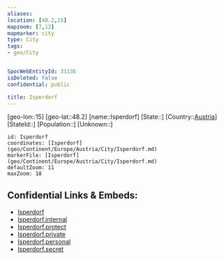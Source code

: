 ```yaml
---
aliases: 
location: [48.2,15]
mapzoom: [7,12] 
mapmarker: city 
type: City
tags:
- geo/City


SpocWebEntityId: 31136
isDeleted: false
confidential: public

title: Isperdorf
---
```

[geo-lon::15]
[geo-lat::48.2]
[name::Isperdorf]
[State::]
[Country::[Austria](geo/Continent/Europe/Austria.md)]
[StateId::]
[Population::]
[Unknown::]


```leaflet
id: Isperdorf
coordinates: [Isperdorf](geo/Continent/Europe/Austria/City/Isperdorf.md)
markerFile: [Isperdorf](geo/Continent/Europe/Austria/City/Isperdorf.md)
defaultZoom: 11 
maxZoom: 18
```


## Confidential Links & Embeds: 
- [Isperdorf](../../../../../../_public/geo/Continent/Europe/Austria/City/Isperdorf.md) 
- [Isperdorf.internal](../../../../../../_internal/geo/Continent/Europe/Austria/City/Isperdorf.internal.md) 
- [Isperdorf.protect](../../../../../../_protect/geo/Continent/Europe/Austria/City/Isperdorf.protect.md) 
- [Isperdorf.private](../../../../../../_private/geo/Continent/Europe/Austria/City/Isperdorf.private.md) 
- [Isperdorf.personal](../../../../../../_personal/geo/Continent/Europe/Austria/City/Isperdorf.personal.md) 
- [Isperdorf.secret](../../../../../../_secret/geo/Continent/Europe/Austria/City/Isperdorf.secret.md) 
